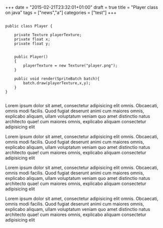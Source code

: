 +++
date = "2015-02-21T23:32:01+01:00"
draft = true
title = "Player class on java"
tags = ["news","a"]
categories = ["test"]
+++


<pre class="line-numbers"><code class="language-java">
public class Player {

    private Texture playerTexture;
    private float x;
    private float y;


    public Player()
    {
        playerTexture = new Texture("player.png");
    }

    public void render(SpriteBatch batch){
        batch.draw(playerTexture,x,y);
    }
}

</code></pre>

<!--more-->

Lorem ipsum dolor sit amet, consectetur adipisicing elit omnis. Obcaecati, 
 omnis modi facilis. Quod fugiat deserunt animi cum maiores omnis, explicabo aliquam, ullam voluptatum veniam quo amet distinctio natus architecto quae! cum maiores omnis, explicabo aliquam consectetur adipisicing elit

Lorem ipsum dolor sit amet, consectetur adipisicing elit omnis. Obcaecati, omnis modi facilis. Quod fugiat deserunt animi cum maiores omnis, explicabo aliquam, ullam voluptatum veniam quo amet distinctio natus architecto quae! cum maiores omnis, explicabo aliquam consectetur adipisicing elit

Lorem ipsum dolor sit amet, consectetur adipisicing elit omnis. Obcaecati, omnis modi facilis. Quod fugiat deserunt animi cum maiores omnis, explicabo aliquam, ullam voluptatum veniam quo amet distinctio natus architecto quae! cum maiores omnis, explicabo aliquam consectetur adipisicing elit

Lorem ipsum dolor sit amet, consectetur adipisicing elit omnis. Obcaecati, omnis modi facilis. Quod fugiat deserunt animi cum maiores omnis, explicabo aliquam, ullam voluptatum veniam quo amet distinctio natus architecto quae! cum maiores omnis, explicabo aliquam consectetur adipisicing elit

